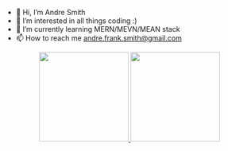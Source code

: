 - 👋 Hi, I’m Andre Smith
- 👀 I’m interested in all things coding :)
- 🌱 I’m currently learning MERN/MEVN/MEAN stack
- 📫 How to reach me andre.frank.smith@gmail.com

<p align="center">
<a href="https://github.com/smitti24">
  <img height="180em" src="https://github-readme-stats-eight-theta.vercel.app/api?username=smitti24&show_icons=true&theme=algolia&include_all_commits=true&count_private=true"/>
  <img height="180em" src="https://github-readme-stats-eight-theta.vercel.app/api/top-langs/?username=smitti24&layout=compact&langs_count=8&theme=algolia"/>
</a>
</p>

<!---
smitti24/smitti24 is a ✨ special ✨ repository because its `README.md` (this file) appears on your GitHub profile.
You can click the Preview link to take a look at your changes.
--->
